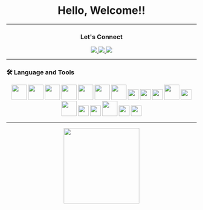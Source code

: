 <h1 align="center">Hello, Welcome!! </h1>

--- 

<h3 align="center">Let's Connect</h3>
<p align="center">
  <a href="https://www.linkedin.com/in/kushwahasneha">
    <img src="https://img.shields.io/badge/LinkedIn-blue?style=for-the-badge&logo=linkedin&logoColor=white" />
  </a>
  <a href="https://www.snapchat.com/add/cutie.patuti">
    <img src="https://img.shields.io/badge/Snapchat-FFFC00?style=for-the-badge&logo=snapchat&logoColor=white" />
  </a>
  <a href="kushwahasneha@gmail.com">
  <img src="https://img.shields.io/badge/Email-D14836?style=for-the-badge&logo=gmail&logoColor=white" />
</a>
</p>

---

### 🛠️ Language and Tools

<p align="center">
  <!-- Programming -->
  <img src="https://cdn.jsdelivr.net/gh/devicons/devicon/icons/python/python-original.svg" width="40" />
  <img src="https://cdn.jsdelivr.net/gh/devicons/devicon/icons/c/c-original.svg" width="40" />
  <img src="https://cdn.jsdelivr.net/gh/devicons/devicon/icons/cplusplus/cplusplus-original.svg" width="40" />
  <img src="https://cdn.jsdelivr.net/gh/devicons/devicon/icons/html5/html5-original.svg" width="40" />
  <img src="https://cdn.jsdelivr.net/gh/devicons/devicon/icons/css3/css3-original.svg" width="40" />

  <!-- Libraries -->
  <img src="https://cdn.jsdelivr.net/gh/devicons/devicon/icons/numpy/numpy-original.svg" width="40" />
  <img src="https://cdn.jsdelivr.net/gh/devicons/devicon/icons/pandas/pandas-original.svg" width="40" />
  <!-- BeautifulSoup has no icon -->

  <!-- Data Analysis -->
  <img src="https://img.shields.io/badge/PowerBI-F2C811?style=for-the-badge&logo=powerbi&logoColor=black" height="28" />
  <img src="https://img.shields.io/badge/Excel+AI-217346?style=for-the-badge&logo=microsoft-excel&logoColor=white" height="28" />
  <img src="https://img.shields.io/badge/Statistics-4B0082?style=for-the-badge" height="28" />

  <!-- Databases -->
  <img src="https://cdn.jsdelivr.net/gh/devicons/devicon/icons/mysql/mysql-original.svg" width="40" />
  <img src="https://img.shields.io/badge/SQL-3776AB?style=for-the-badge&logo=sqlite&logoColor=white" height="28" />
  <img src="https://cdn.jsdelivr.net/gh/devicons/devicon/icons/mongodb/mongodb-original.svg" width="40" />

  <!-- Others -->
  <img src="https://img.shields.io/badge/OOPM-00599C?style=for-the-badge" height="28" />
  <img src="https://img.shields.io/badge/REST%20API-FF6F00?style=for-the-badge" height="28" />
  <img src="https://cdn.jsdelivr.net/gh/devicons/devicon/icons/vscode/vscode-original.svg" width="40" />
  <img src="https://img.shields.io/badge/SDLC-0078D7?style=for-the-badge" height="28" />
  <img src="https://img.shields.io/badge/MS%20Office-D83B01?style=for-the-badge&logo=microsoft-office&logoColor=white" height="28" />
</p>


---

<p align="center">
  <img src="https://media.giphy.com/media/LmNwrBhejkK9EFP504/giphy.gif" width="200"/>
</p>


<!--
**snehakushwaha874/snehakushwaha874** is a ✨ _special_ ✨ repository because its `README.md` (this file) appears on your GitHub profile.

Here are some ideas to get you started:

- 🔭 I’m currently working on ...
- 🌱 I’m currently learning ...
- 👯 I’m looking to collaborate on ...
- 🤔 I’m looking for help with ...
- 💬 Ask me about ...
- 📫 How to reach me: ...
- 😄 Pronouns: ...
- ⚡ Fun fact: ...
-->
